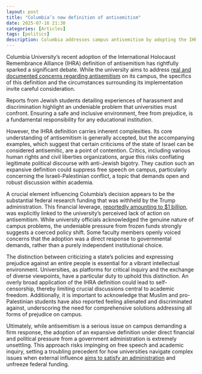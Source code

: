 ```yaml
---
layout: post
title: "Columbia’s new definition of antisemitism"
date: 2025-07-16 21:30
categories: [Articles]
tags: [politics]
description: Columbia addresses campus antisemitism by adopting the IHRA definition, but the move, tied to federal funding, raises questions about overly broad definitions and academic freedom.
---
```


Columbia University’s recent adoption of the International Holocaust Remembrance Alliance (IHRA) definition of antisemitism has rightfully sparked a significant debate. While the university aims to address [real and documented concerns regarding antisemitism](https://www.theatlantic.com/ideas/archive/2025/03/columbia-antisemitism-israel-palestine-trump/682054/) on its campus, the specifics of this definition and the circumstances surrounding its implementation invite careful consideration.

Reports from Jewish students detailing experiences of harassment and discrimination highlight an undeniable problem that universities must confront. Ensuring a safe and inclusive environment, free from prejudice, is a fundamental responsibility for any educational institution.

However, the IHRA definition carries inherent complexities. Its core understanding of antisemitism is generally accepted, but the accompanying examples, which suggest that certain criticisms of the state of Israel can be considered antisemitic, are a point of contention. Critics, including various human rights and civil liberties organizations, argue this risks conflating legitimate political discourse with anti-Jewish bigotry. They caution such an expansive definition could suppress free speech on campus, particularly concerning the Israeli-Palestinian conflict, a topic that demands open and robust discussion within academia.

A crucial element influencing Columbia’s decision appears to be the substantial federal research funding that was withheld by the Trump administration. This financial leverage, [reportedly amounting to $1 billion](https://gothamist.com/news/columbia-adopts-controversial-definition-of-antisemitism-as-negotiations-with-trump-continue), was explicitly linked to the university’s perceived lack of action on antisemitism. While university officials acknowledged the genuine nature of campus problems, the undeniable pressure from frozen funds strongly suggests a coerced policy shift. Some faculty members openly voiced concerns that the adoption was a direct response to governmental demands, rather than a purely independent institutional choice.

The distinction between criticizing a state’s policies and expressing prejudice against an entire people is essential for a vibrant intellectual environment. Universities, as platforms for critical inquiry and the exchange of diverse viewpoints, have a particular duty to uphold this distinction. An overly broad application of the IHRA definition could lead to self-censorship, thereby limiting crucial discussions central to academic freedom. Additionally, it is important to acknowledge that Muslim and pro-Palestinian students have also reported feeling alienated and discriminated against, underscoring the need for comprehensive solutions addressing all forms of prejudice on campus.

Ultimately, while antisemitism is a serious issue on campus demanding a firm response, the adoption of an expansive definition under direct financial and political pressure from a government administration is extremely unsettling. This approach risks impinging on free speech and academic inquiry, setting a troubling precedent for how universities navigate complex issues when external influence [aims to satisfy an administration](https://www.axios.com/2025/03/21/columbia-trump-federal-funding-protests) and unfreeze federal funding.

